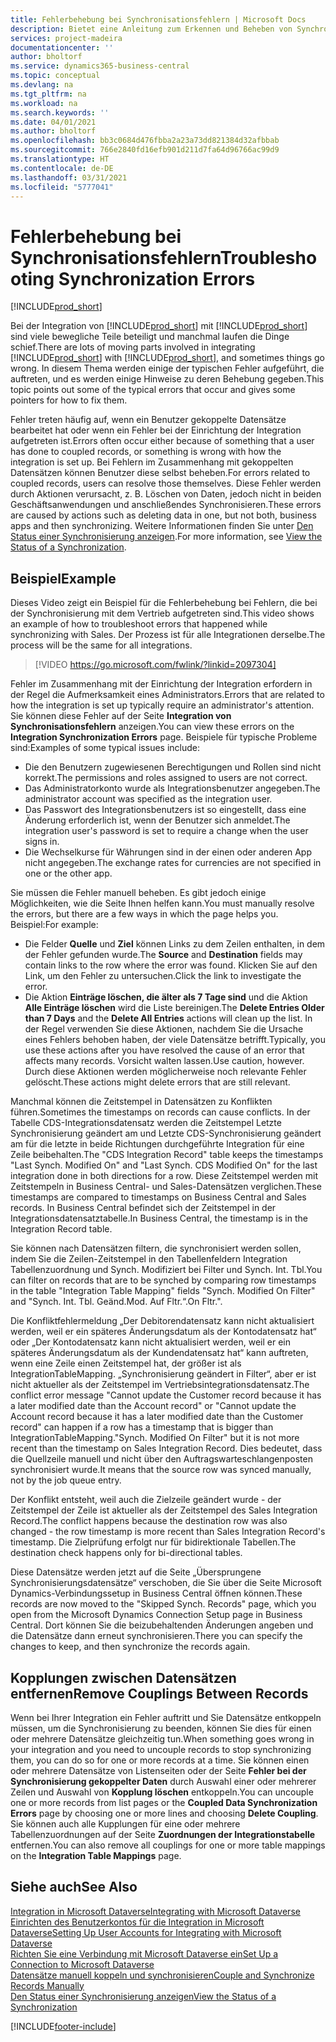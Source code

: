 ```yaml
---
title: Fehlerbehebung bei Synchronisationsfehlern | Microsoft Docs
description: Bietet eine Anleitung zum Erkennen und Beheben von Synchronisationsfehlern.
services: project-madeira
documentationcenter: ''
author: bholtorf
ms.service: dynamics365-business-central
ms.topic: conceptual
ms.devlang: na
ms.tgt_pltfrm: na
ms.workload: na
ms.search.keywords: ''
ms.date: 04/01/2021
ms.author: bholtorf
ms.openlocfilehash: bb3c0684d476fbba2a23a73dd821384d32afbbab
ms.sourcegitcommit: 766e2840fd16efb901d211d7fa64d96766ac99d9
ms.translationtype: HT
ms.contentlocale: de-DE
ms.lasthandoff: 03/31/2021
ms.locfileid: "5777041"
---
```

# <a name="troubleshooting-synchronization-errors"></a><span data-ttu-id="9430f-103">Fehlerbehebung bei Synchronisationsfehlern</span><span class="sxs-lookup"><span data-stu-id="9430f-103">Troubleshooting Synchronization Errors</span></span>
[!INCLUDE[prod_short](includes/cc_data_platform_banner.md)]

<span data-ttu-id="9430f-104">Bei der Integration von [!INCLUDE[prod_short](includes/prod_short.md)] mit [!INCLUDE[prod_short](includes/cds_long_md.md)] sind viele bewegliche Teile beteiligt und manchmal laufen die Dinge schief.</span><span class="sxs-lookup"><span data-stu-id="9430f-104">There are lots of moving parts involved in integrating [!INCLUDE[prod_short](includes/prod_short.md)] with [!INCLUDE[prod_short](includes/cds_long_md.md)], and sometimes things go wrong.</span></span> <span data-ttu-id="9430f-105">In diesem Thema werden einige der typischen Fehler aufgeführt, die auftreten, und es werden einige Hinweise zu deren Behebung gegeben.</span><span class="sxs-lookup"><span data-stu-id="9430f-105">This topic points out some of the typical errors that occur and gives some pointers for how to fix them.</span></span>

<span data-ttu-id="9430f-106">Fehler treten häufig auf, wenn ein Benutzer gekoppelte Datensätze bearbeitet hat oder wenn ein Fehler bei der Einrichtung der Integration aufgetreten ist.</span><span class="sxs-lookup"><span data-stu-id="9430f-106">Errors often occur either because of something that a user has done to coupled records, or something is wrong with how the integration is set up.</span></span> <span data-ttu-id="9430f-107">Bei Fehlern im Zusammenhang mit gekoppelten Datensätzen können Benutzer diese selbst beheben.</span><span class="sxs-lookup"><span data-stu-id="9430f-107">For errors related to coupled records, users can resolve those themselves.</span></span> <span data-ttu-id="9430f-108">Diese Fehler werden durch Aktionen verursacht, z. B. Löschen von Daten, jedoch nicht in beiden Geschäftsanwendungen und anschließendes Synchronisieren.</span><span class="sxs-lookup"><span data-stu-id="9430f-108">These errors are caused by actions such as deleting data in one, but not both, business apps and then synchronizing.</span></span> <span data-ttu-id="9430f-109">Weitere Informationen finden Sie unter [Den Status einer Synchronisierung anzeigen](admin-how-to-view-synchronization-status.md).</span><span class="sxs-lookup"><span data-stu-id="9430f-109">For more information, see [View the Status of a Synchronization](admin-how-to-view-synchronization-status.md).</span></span>

## <a name="example"></a><span data-ttu-id="9430f-110">Beispiel</span><span class="sxs-lookup"><span data-stu-id="9430f-110">Example</span></span>
<span data-ttu-id="9430f-111">Dieses Video zeigt ein Beispiel für die Fehlerbehebung bei Fehlern, die bei der Synchronisierung mit dem Vertrieb aufgetreten sind.</span><span class="sxs-lookup"><span data-stu-id="9430f-111">This video shows an example of how to troubleshoot errors that happened while synchronizing with Sales.</span></span> <span data-ttu-id="9430f-112">Der Prozess ist für alle Integrationen derselbe.</span><span class="sxs-lookup"><span data-stu-id="9430f-112">The process will be the same for all integrations.</span></span> 

> [!VIDEO https://go.microsoft.com/fwlink/?linkid=2097304]

<span data-ttu-id="9430f-113">Fehler im Zusammenhang mit der Einrichtung der Integration erfordern in der Regel die Aufmerksamkeit eines Administrators.</span><span class="sxs-lookup"><span data-stu-id="9430f-113">Errors that are related to how the integration is set up typically require an administrator's attention.</span></span> <span data-ttu-id="9430f-114">Sie können diese Fehler auf der Seite **Integration von Synchronisationsfehlern** anzeigen.</span><span class="sxs-lookup"><span data-stu-id="9430f-114">You can view these errors on the **Integration Synchronization Errors** page.</span></span> <span data-ttu-id="9430f-115">Beispiele für typische Probleme sind:</span><span class="sxs-lookup"><span data-stu-id="9430f-115">Examples of some typical issues include:</span></span>  
  
* <span data-ttu-id="9430f-116">Die den Benutzern zugewiesenen Berechtigungen und Rollen sind nicht korrekt.</span><span class="sxs-lookup"><span data-stu-id="9430f-116">The permissions and roles assigned to users are not correct.</span></span>  
* <span data-ttu-id="9430f-117">Das Administratorkonto wurde als Integrationsbenutzer angegeben.</span><span class="sxs-lookup"><span data-stu-id="9430f-117">The administrator account was specified as the integration user.</span></span>  
* <span data-ttu-id="9430f-118">Das Passwort des Integrationsbenutzers ist so eingestellt, dass eine Änderung erforderlich ist, wenn der Benutzer sich anmeldet.</span><span class="sxs-lookup"><span data-stu-id="9430f-118">The integration user's password is set to require a change when the user signs in.</span></span>  
* <span data-ttu-id="9430f-119">Die Wechselkurse für Währungen sind in der einen oder anderen App nicht angegeben.</span><span class="sxs-lookup"><span data-stu-id="9430f-119">The exchange rates for currencies are not specified in one or the other app.</span></span>  
  
<span data-ttu-id="9430f-120">Sie müssen die Fehler manuell beheben. Es gibt jedoch einige Möglichkeiten, wie die Seite Ihnen helfen kann.</span><span class="sxs-lookup"><span data-stu-id="9430f-120">You must manually resolve the errors, but there are a few ways in which the page helps you.</span></span> <span data-ttu-id="9430f-121">Beispiel:</span><span class="sxs-lookup"><span data-stu-id="9430f-121">For example:</span></span>  

* <span data-ttu-id="9430f-122">Die Felder **Quelle** und **Ziel** können Links zu dem Zeilen enthalten, in dem der Fehler gefunden wurde.</span><span class="sxs-lookup"><span data-stu-id="9430f-122">The **Source** and **Destination** fields may contain links to the row where the error was found.</span></span> <span data-ttu-id="9430f-123">Klicken Sie auf den Link, um den Fehler zu untersuchen.</span><span class="sxs-lookup"><span data-stu-id="9430f-123">Click the link to investigate the error.</span></span>  
* <span data-ttu-id="9430f-124">Die Aktion **Einträge löschen, die älter als 7 Tage sind** und die Aktion **Alle Einträge löschen** wird die Liste bereinigen.</span><span class="sxs-lookup"><span data-stu-id="9430f-124">The **Delete Entries Older than 7 Days** and the **Delete All Entries** actions will clean up the list.</span></span> <span data-ttu-id="9430f-125">In der Regel verwenden Sie diese Aktionen, nachdem Sie die Ursache eines Fehlers behoben haben, der viele Datensätze betrifft.</span><span class="sxs-lookup"><span data-stu-id="9430f-125">Typically, you use these actions after you have resolved the cause of an error that affects many records.</span></span> <span data-ttu-id="9430f-126">Vorsicht walten lassen.</span><span class="sxs-lookup"><span data-stu-id="9430f-126">Use caution, however.</span></span> <span data-ttu-id="9430f-127">Durch diese Aktionen werden möglicherweise noch relevante Fehler gelöscht.</span><span class="sxs-lookup"><span data-stu-id="9430f-127">These actions might delete errors that are still relevant.</span></span>

<span data-ttu-id="9430f-128">Manchmal können die Zeitstempel in Datensätzen zu Konflikten führen.</span><span class="sxs-lookup"><span data-stu-id="9430f-128">Sometimes the timestamps on records can cause conflicts.</span></span> <span data-ttu-id="9430f-129">In der Tabelle CDS-Integrationsdatensatz werden die Zeitstempel Letzte Synchronisierung geändert am und Letzte CDS-Synchronisierung geändert am für die letzte in beide Richtungen durchgeführte Integration für eine Zeile beibehalten.</span><span class="sxs-lookup"><span data-stu-id="9430f-129">The "CDS Integration Record" table keeps the timestamps "Last Synch. Modified On" and "Last Synch. CDS Modified On" for the last integration done in both directions for a row.</span></span> <span data-ttu-id="9430f-130">Diese Zeitstempel werden mit Zeitstempeln in Business Central- und Sales-Datensätzen verglichen.</span><span class="sxs-lookup"><span data-stu-id="9430f-130">These timestamps are compared to timestamps on Business Central and Sales records.</span></span> <span data-ttu-id="9430f-131">In Business Central befindet sich der Zeitstempel in der Integrationsdatensatztabelle.</span><span class="sxs-lookup"><span data-stu-id="9430f-131">In Business Central, the timestamp is in the Integration Record table.</span></span>

<span data-ttu-id="9430f-132">Sie können nach Datensätzen filtern, die synchronisiert werden sollen, indem Sie die Zeilen-Zeitstempel in den Tabellenfeldern Integration Tabellenzuordnung und Synch. Modifiziert bei Filter und Synch. Int. Tbl.</span><span class="sxs-lookup"><span data-stu-id="9430f-132">You can filter on records that are to be synched by comparing row timestamps in the table "Integration Table Mapping" fields "Synch. Modified On Filter" and "Synch. Int. Tbl.</span></span> <span data-ttu-id="9430f-133">Geänd.</span><span class="sxs-lookup"><span data-stu-id="9430f-133">Mod.</span></span> <span data-ttu-id="9430f-134">Auf Fltr.“.</span><span class="sxs-lookup"><span data-stu-id="9430f-134">On Fltr.".</span></span>

<span data-ttu-id="9430f-135">Die Konfliktfehlermeldung „Der Debitorendatensatz kann nicht aktualisiert werden, weil er ein späteres Änderungsdatum als der Kontodatensatz hat“ oder „Der Kontodatensatz kann nicht aktualisiert werden, weil er ein späteres Änderungsdatum als der Kundendatensatz hat“ kann auftreten, wenn eine Zeile einen Zeitstempel hat, der größer ist als IntegrationTableMapping. „Synchronisierung geändert in Filter“, aber er ist nicht aktueller als der Zeitstempel im Vertriebsintegrationsdatensatz.</span><span class="sxs-lookup"><span data-stu-id="9430f-135">The conflict error message "Cannot update the Customer record because it has a later modified date than the Account record" or "Cannot update the Account record because it has a later modified date than the Customer record" can happen if a row has a timestamp that is bigger than IntegrationTableMapping."Synch. Modified On Filter" but it is not more recent than the timestamp on Sales Integration Record.</span></span> <span data-ttu-id="9430f-136">Dies bedeutet, dass die Quellzeile manuell und nicht über den Auftragswarteschlangenposten synchronisiert wurde.</span><span class="sxs-lookup"><span data-stu-id="9430f-136">It means that the source row was synced manually, not by the job queue entry.</span></span> 

<span data-ttu-id="9430f-137">Der Konflikt entsteht, weil auch die Zielzeile geändert wurde - der Zeitstempel der Zeile ist aktueller als der Zeitstempel des Sales Integration Record.</span><span class="sxs-lookup"><span data-stu-id="9430f-137">The conflict happens because the destination row was also changed  - the row timestamp is more recent than Sales Integration Record's timestamp.</span></span> <span data-ttu-id="9430f-138">Die Zielprüfung erfolgt nur für bidirektionale Tabellen.</span><span class="sxs-lookup"><span data-stu-id="9430f-138">The destination check happens only for bi-directional tables.</span></span> 

<span data-ttu-id="9430f-139">Diese Datensätze werden jetzt auf die Seite „Übersprungene Synchronisierungsdatensätze“ verschoben, die Sie über die Seite Microsoft Dynamics-Verbindungssetup in Business Central öffnen können.</span><span class="sxs-lookup"><span data-stu-id="9430f-139">These records are now moved to the "Skipped Synch. Records" page, which you open from the Microsoft Dynamics Connection Setup page in Business Central.</span></span> <span data-ttu-id="9430f-140">Dort können Sie die beizubehaltenden Änderungen angeben und die Datensätze dann erneut synchronisieren.</span><span class="sxs-lookup"><span data-stu-id="9430f-140">There you can specify the changes to keep, and then synchronize the records again.</span></span>

## <a name="remove-couplings-between-records"></a><span data-ttu-id="9430f-141">Kopplungen zwischen Datensätzen entfernen</span><span class="sxs-lookup"><span data-stu-id="9430f-141">Remove Couplings Between Records</span></span>
<span data-ttu-id="9430f-142">Wenn bei Ihrer Integration ein Fehler auftritt und Sie Datensätze entkoppeln müssen, um die Synchronisierung zu beenden, können Sie dies für einen oder mehrere Datensätze gleichzeitig tun.</span><span class="sxs-lookup"><span data-stu-id="9430f-142">When something goes wrong in your integration and you need to uncouple records to stop synchronizing them, you can do so for one or more records at a time.</span></span> <span data-ttu-id="9430f-143">Sie können einen oder mehrere Datensätze von Listenseiten oder der Seite **Fehler bei der Synchronisierung gekoppelter Daten** durch Auswahl einer oder mehrerer Zeilen und Auswahl von **Kopplung löschen** entkoppeln.</span><span class="sxs-lookup"><span data-stu-id="9430f-143">You can uncouple one or more records from list pages or the **Coupled Data Synchronization Errors** page by choosing one or more lines and choosing **Delete Coupling**.</span></span> <span data-ttu-id="9430f-144">Sie können auch alle Kupplungen für eine oder mehrere Tabellenzuordnungen auf der Seite **Zuordnungen der Integrationstabelle** entfernen.</span><span class="sxs-lookup"><span data-stu-id="9430f-144">You can also remove all couplings for one or more table mappings on the **Integration Table Mappings** page.</span></span> 

## <a name="see-also"></a><span data-ttu-id="9430f-145">Siehe auch</span><span class="sxs-lookup"><span data-stu-id="9430f-145">See Also</span></span>
[<span data-ttu-id="9430f-146">Integration in Microsoft Dataverse</span><span class="sxs-lookup"><span data-stu-id="9430f-146">Integrating with Microsoft Dataverse</span></span>](admin-prepare-dynamics-365-for-sales-for-integration.md)  
[<span data-ttu-id="9430f-147">Einrichten des Benutzerkontos für die Integration in Microsoft Dataverse</span><span class="sxs-lookup"><span data-stu-id="9430f-147">Setting Up User Accounts for Integrating with Microsoft Dataverse</span></span>](admin-setting-up-integration-with-dynamics-sales.md)  
[<span data-ttu-id="9430f-148">Richten Sie eine Verbindung mit Microsoft Dataverse ein</span><span class="sxs-lookup"><span data-stu-id="9430f-148">Set Up a Connection to Microsoft Dataverse</span></span>](admin-how-to-set-up-a-dynamics-crm-connection.md)  
[<span data-ttu-id="9430f-149">Datensätze manuell koppeln und synchronisieren</span><span class="sxs-lookup"><span data-stu-id="9430f-149">Couple and Synchronize Records Manually</span></span>](admin-how-to-couple-and-synchronize-records-manually.md)  
[<span data-ttu-id="9430f-150">Den Status einer Synchronisierung anzeigen</span><span class="sxs-lookup"><span data-stu-id="9430f-150">View the Status of a Synchronization</span></span>](admin-how-to-view-synchronization-status.md)  


[!INCLUDE[footer-include](includes/footer-banner.md)]